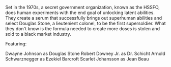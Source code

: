 Set in the 1970s, a secret government organization, known as the HSSFO, does human experiments with the end goal of unlocking latent abilities. They create a serum that successfully brings out superhuman abilities and select Douglas Stone, a lieutenient colonel, to be the first supersoldier. What they don't know is the formula needed to create more doses is stolen and sold to a black market industry.

Featuring:

Dwayne Johnson as Douglas Stone
Robert Downey Jr. as Dr. Schicht
Arnold Schwarznegger as Ezekiel Barcroft
Scarlet Johansson as Jean Beau
